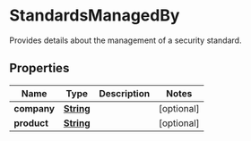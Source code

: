

# StandardsManagedBy

Provides details about the management of a security standard.

## Properties

| Name | Type | Description | Notes |
|------------ | ------------- | ------------- | -------------|
|**company** | [**String**](String.md) |  |  [optional] |
|**product** | [**String**](String.md) |  |  [optional] |



